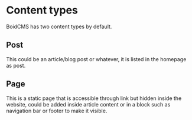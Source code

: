 # Content types
BoidCMS has two content types by default.    

## Post
This could be an article/blog post or whatever, it is listed in the homepage as post.

## Page
This is a static page that is accessible through link but hidden inside the website, could be added inside article content or in a block such as navigation bar or footer to make it visible.
